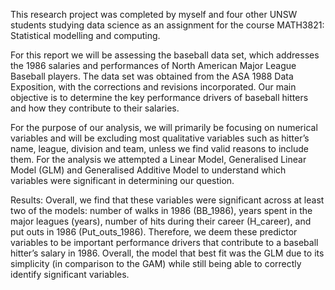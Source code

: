 This research project was completed by myself and four other UNSW students studying data science as an assignment for the course MATH3821: Statistical modelling and computing. 

For this report we will be assessing the baseball data set, which addresses the 1986 salaries and performances of North American Major League Baseball players. The data set was obtained from the ASA 1988 Data Exposition, with the corrections and revisions incorporated. Our main objective is to determine the key performance drivers of baseball hitters and how they contribute to their salaries. 

For the purpose of our analysis, we will primarily be focusing on numerical variables and will be excluding most qualitative variables such as hitter’s name, league, division and team, unless we find valid reasons to include them. For the analysis we attempted a Linear Model, Generalised Linear Model (GLM) and Generalised Additive Model to understand which variables were significant in determining our question.

Results: Overall, we find that these variables were significant across at least two of the models: number of walks in 1986 (BB_1986), years spent in the major leagues (years), number of hits during their career (H_career), and put outs in 1986 (Put_outs_1986). Therefore, we deem these predictor variables to be important performance drivers that contribute to a baseball hitter’s salary in 1986. Overall, the model that best fit was the GLM due to its simplicity (in comparison to the GAM) while still being able to correctly identify significant variables.